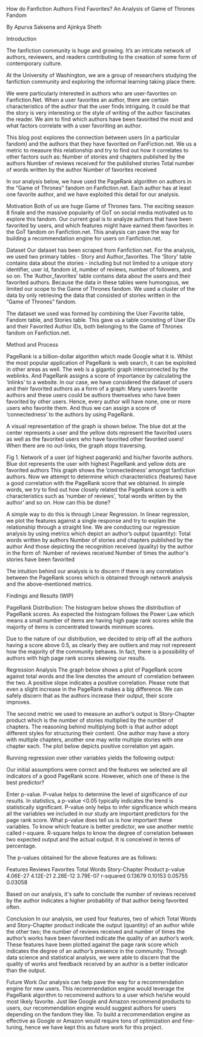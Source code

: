How do Fanfiction Authors Find Favorites? 
An Analysis of Game of Thrones Fandom

By Apurva Saksena and Ajinkya Sheth

Introduction

The fanfiction community is huge and growing. It’s an intricate network of authors, reviewers, and readers contributing to the creation of some form of contemporary culture. 

At the University of Washington, we are a group of researchers studying the fanfiction community and exploring the informal learning taking place there. 

We were particularly interested in authors who are user-favorites on Fanfiction.Net. When a user favorites an author, there are certain characteristics of the author that the user finds intriguing. It could be that the story is very interesting or the style of writing of the author fascinates the reader. We aim to find which authors have been favorited the most and what factors correlate with a user favoriting an author. 

This blog post explores the connection between users (in a particular fandom) and the authors that they have favorited on FanFiction.net. We us a metric to measure this relationship and try to find out how it correlates to other factors such as:
Number of stories and chapters published by the authors 
Number of reviews received for the published stories
Total number of words written by the author
Number of favorites received

In our analysis below, we have used the PageRank algorithm on authors in the “Game of Thrones” fandom on Fanfiction.net. Each author has at least one favorite author, and we have exploited this detail for our analysis.

Motivation
Both of us are huge Game of Thrones fans. The exciting season 8 finale and the massive popularity of GoT on social media motivated us to explore this fandom. Our current goal is to analyze authors that have been favorited by users, and which features might have earned them favorites in the GoT fandom on Fanfiction.net. This analysis can pave the way for building a recommendation engine for users on Fanfiction.net.
 
Dataset
Our dataset has been scraped from Fanfiction.net. For the analysis, we used two primary tables - Story and Author_favorites. The ‘Story’ table contains data about the stories - including but not limited to a unique story identifier, user id, fandom id, number of reviews, number of followers, and so on. The ‘Author_favorites’ table contains data about the users and their favorited authors. Because the data in these tables were humongous, we limited our scope to the Game of Thrones fandom. We used a cluster of the data by only retrieving the data that consisted of stories written in the “Game of Thrones” fandom.

The dataset we used was formed by combining the User Favorite table, Fandom table, and Stories table. This gave us a table consisting of User IDs and their Favorited Author IDs, both belonging to the Game of Thrones fandom on Fanfiction.net.

Method and Process

PageRank is a billion-dollar algorithm which made Google what it is. Whilst the most popular application of PageRank is web search, it can be exploited in other areas as well. The web is a gigantic graph interconnected by the weblinks. And PageRank assigns a score of importance by calculating the ‘inlinks’ to a website. In our case, we have considered the dataset of users and their favorited authors as a form of a graph: Many users favorite authors and these users could be authors themselves who have been favorited by other users. Hence, every author will have none, one or more users who favorite them. And thus we can assign a score of ‘connectedness’ to the authors by using PageRank.

A visual representation of the graph is shown below. The blue dot at the center represents a user and the yellow dots represent the favorited users as well as the favorited users who have favorited other favorited users! When there are no out-links, the graph stops traversing. 

Fig 1. Network of a user (of highest pagerank)  and his/her favorite authors. Blue dot represents the user with highest PageRank and yellow dots are favorited authors
This graph shows the ‘connectedness’ amongst fanfiction authors. Now we attempt to determine which characteristics (features) have a good correlation with the PageRank score that we obtained. In simple words, we try to find out how closely related the PageRank score is with characteristics such as ‘number of reviews’, ‘total words written by the author’ and so on. How can this be done?

A simple way to do this is through Linear Regression. In linear regression, we plot the features against a single response and try to explain the relationship through a straight line. We are conducting our regression analysis by using metrics which depict an author’s output (quantity):
Total words written by authors
Number of stories and chapters published by the author
And those depicting the recognition received (quality) by the author in the form of:
Number of reviews received
Number of times the author's stories have been favorited

The intuition behind our analysis is to discern if there is any correlation between the PageRank scores which is obtained through network analysis and the above-mentioned metrics.





Findings and Results (WIP)

PageRank Distribution:
The histogram below shows the distribution of PageRank scores. As expected the histogram follows the Power Law which means a small number of items are having high page rank scores while the majority of items is concentrated towards minimum scores.



Due to the nature of our distribution, we decided to strip off all the authors having a score above 0.5, as clearly they are outliers and may not represent how the majority of the community behaves. In fact, there is a possibility of authors with high page rank scores skewing our results.

Regression Analysis
The graph below shows a plot of PageRank score against total words and the line denotes the amount of correlation between the two. A positive slope indicates a  positive correlation. Please note that even a slight increase in the PageRank makes a big difference. We can safely discern that as the authors increase their output, their score improves.


The second metric we used to measure an author’s output is Story-Chapter product which is the number of stories multiplied by the number of chapters. The reasoning behind multiplying both is that author adopt different styles for structuring their content. One author may have a story with multiple chapters, another one may write multiple stories with one chapter each. The plot below depicts positive correlation yet again. 


Running regression over other variables yields the following output:


Our initial assumptions were correct and the features we selected are all indicators of a good PageRank score. However, which one of these is the best predictor?

Enter p-value. P-value helps to determine the level of significance of our results. In statistics, a p-value <0.05 typically indicates the trend is statistically significant. P-value only helps to infer significance which means all the variables we included in our study are important predictors for the page rank score. What p-value does tell us is how important these variables. To know which feature is better predictor, we use another metric called r-square. R-square helps to know the degree of correlation between two expected output and the actual output. It is conceived in terms of percentage. 

The p-values obtained for the above features are as follows:

Features
Reviews
Favorites
Total Words
Story-Chapter Product
p-value
4.06E-27
4.12E-21
2.28E-12
3.79E-07
r-squared
0.13679
0.10153
0.05755
0.03058

Based on our analysis, it's safe to conclude the number of reviews received by the author indicates a higher probability of that author being favorited often. 

Conclusion
In our analysis, we used four features, two of which Total Words and Story-Chapter product indicate the output (quantity) of an author while the other two; the number of reviews received and number of times the author’s works have been favorited indicate the quality of an author’s work. These features have been plotted against the page rank score which indicates the degree of an author’s presence in the community. Through data science and statistical analysis, we were able to discern that the quality of works and feedback received by an author is a better indicator than the output.

Future Work
Our analysis can help pave the way for a recommendation engine for new users. This recommendation engine would leverage the PageRank algorithm to recommend authors to a user which he/she would most likely favorite. Just like Google and Amazon recommend products to users, our recommendation engine would suggest authors for users depending on the fandom they like. To build a recommendation engine as effective as Google or Amazon would require tons of optimization and fine-tuning, hence we have kept this as future work for this project.
